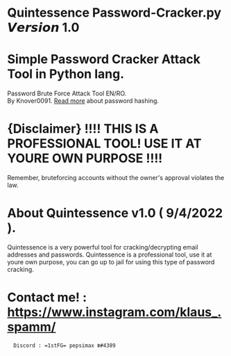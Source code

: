 # Quintessence Password-Cracker.py                                              𝙑𝙚𝙧𝙨𝙞𝙤𝙣 1.0
# Simple Password Cracker Attack Tool in Python lang.
Password Brute Force Attack Tool EN/RO.            
By Knover0091.
[Read more](http://www.codinghorror.com/blog/2012/04/speed-hashing.html) about password hashing.

# {Disclaimer} !!!! THIS IS A PROFESSIONAL TOOL! USE IT AT YOURE OWN PURPOSE !!!!
Remember, bruteforcing accounts without the owner's approval violates the law.

# About Quintessence  v1.0 ( 9/4/2022 ).
Quintessence is a very powerful tool for cracking/decrypting email addresses and passwords.
Quintessence is a professional tool, use it at youre own purpose, you can go up to jail for using this type of password cracking.

# Contact me! : https://www.instagram.com/klaus_.spamm/ 
      Discord : =1stFG= pepsimax ⩩#4389 
